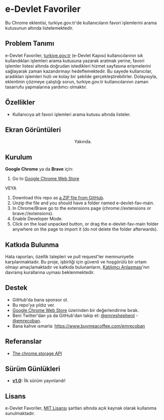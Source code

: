 # e-Devlet Favoriler
Bu Chrome eklentisi, turkiye.gov.tr'de kullanıcıların favori işlemlerini arama kutusunun altında listelemektedir.

## Problem Tanımı
e-Devlet Favoriler, [turkiye.gov.tr](https://turkiye.gov.tr) (e-Devlet Kapısı) kullanıcılarının sık kullandıkları işlemleri arama kutusuna yazarak aratmak yerine, favori işlemler listesi altında doğrudan istedikleri hizmet sayfasına erişmelerini sağlayarak zaman kazandırmayı hedeflemektedir. Bu sayede kullanıcılar, aradıkları işlemleri hızlı ve kolay bir şekilde gerçekleştirebilirler. Dolayısıyla, eklentinin çözmeye çalıştığı sorun, turkiye.gov.tr kullanıcılarının zaman tasarrufu yapmalarına yardımcı olmaktır.

## Özellikler
 - Kullanıcıya ait favori işlemleri arama kutusu altında listeler.

## Ekran Görüntüleri
<p align="center">
Yakında.
</p>

## Kurulum
**Google Chrome** ya da **Brave** için:
1. Go to [Google Chrome Web Store](#)

VEYA

1. Download this repo as [a ZIP file from GitHub](#).
2. Unzip the file and you should have a folder named e-devlet-fav-main.
3. In Chrome/Brave go to the extensions page (chrome://extensions or brave://extensions).
4. Enable Developer Mode.
5. Click on the load unpacked button, or drag the e-devlet-fav-main folder anywhere on the page to import it (do not delete the folder afterwards).

## Katkıda Bulunma
Hata raporları, özellik talepleri ve pull request'ler memnuniyetle karşılanmaktadır. Bu proje, işbirliği için güvenli ve hoşgörülü bir ortam olmayı amaçlamaktadır ve katkıda bulunanların, [Katılımcı Anlaşması](https://www.contributor-covenant.org/)'nın davranış kurallarına uyması beklenmektedir.

## Destek
- GitHub'da bana sponsor ol.
- Bu repo'ya yıldız ver.
- [Google Chrome Web Store](https://chrome.google.com/webstore/detail/twitter-note/hkgdpppefidcddecmcchdkplfgjkjcdk) üzerinden bir değerlendirme bırak.
- Beni Twitter'dan ya da GitHub'dan takip et: [@emreshepherd](https://twitter.com/emreshepherd) - [@emrecoban](https://github.com/emrecoban).
- Bana kahve ısmarla: https://www.buymeacoffee.com/emrecoban

## Referanslar
- [The chrome.storage API](https://developer.chrome.com/docs/extensions/reference/storage/)

## Sürüm Günlükleri
- **[v1.0](https://github.com/emrecoban/e-devlet-fav/releases/tag/v1.0):** İlk sürüm yayınlandı!

## Lisans
e-Devlet Favoriler, [MIT Lisansı](https://github.com/emrecoban/e-devlet-fav/blob/main/LICENSE) şartları altında açık kaynak olarak kullanıma sunulmaktadır.